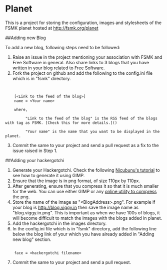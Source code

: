 Planet
======

This is a project for storing the configuration, images and stylesheets of the FSMK planet hosted at http://fsmk.org/planet

##Adding new Blog

To add a new blog, following steps need to be followed:

1. Raise an issue in the project mentioning your association with FSMK and Free Software in general. Also share links to 3 blogs that you have written in your blog related to Free Software.
2. Fork the project on github and add the following to the config.ini file which is in "fsmk" directory.
<pre><code>

    [&lt;Link to the feed of the blog&gt;]    
    name = &lt;Your name&gt;

    where,
    
         "Link to the feed of the blog" is the RSS feed of the blogs with tag as FSMK. [Check this for more details.]()
         
         "Your name" is the name that you want to be displayed in the planet.
</code></pre>

3. Commit the same to your project and send a pull request as a fix to the issue raised in Step 1.

##Adding your hackergotchi

1. Generate your Hackergotchi. Check the following [Nicubunu's tutorial](http://howto.nicubunu.ro/gimp_hackergotchi/) to see how to generate it using GIMP.
2. Ensure that the image is in png format, of size 110px by 110px.
3. After generating, ensure that you compress it so that it is much smaller for the web. You can use either GIMP or any [online utility to compress](https://tinypng.com/) the png.
4. Store the name of the image as "&lt;BlogAddress&gt;.png". For example if your blog is http://blog.viggy.in then save the image name as "blog.viggy.in.png". This is important as when we have 100s of blogs, it will become difficult to match the images with the blogs added in planet.
5. Add the hackergotchi in the images directory.
6. In the config.ini file which is in "fsmk" directory, add the following line below the blog link of your which you have already added in "Adding new blog" section.
<pre><code>
    face = &lt;hackergotchi filename&gt;
</code></pre>
7. Commit the same to your project and send a pull request.